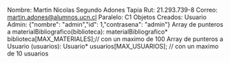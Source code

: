 Nombre: Martin Nicolas Segundo Adones Tapia 
Rut: 21.293.739-8
Correo: martin.adones@alumnos.ucn.cl
Paralelo: C1
Objetos Creados:
Usuario Admin: {"nombre": "admin","id": 1,"contrasena": "admin"}
Array de punteros a materialBibliografico(biblioteca): materialBibliografico* biblioteca[MAX_MATERIALES];// con un maximo de 100
Array de punteros a Usuario (usuarios): Usuario* usuarios[MAX_USUARIOS]; // con un maximo de 10 usuarios
